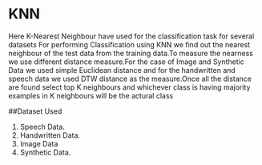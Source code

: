 # KNN
Here K-Nearest Neighbour have used for the classification task for several datasets
For performing Classification using KNN we find out the nearest neighbour of the test data from the training data.To measure the nearness we use different distance measure.For the case of Image and Synthetic Data we used simple Euclidean distance and for the handwritten and speech data we used DTW distance as the measure.Once all the distance are found select top K neighbours and whichever class is having majority examples in K neighbours will be the actural class

##Dataset Used
1. Speech Data.
2. Handwritten Data.
3. Image Data
4. Synthetic Data.
